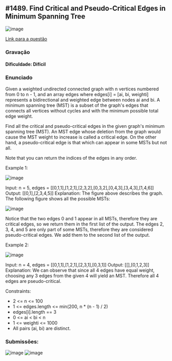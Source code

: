 ## #1489. Find Critical and Pseudo-Critical Edges in Minimum Spanning Tree

![image](https://github.com/user-attachments/assets/6d34392b-9bb3-4e4e-839b-534b7f63e586)

[Link para a questão](https://leetcodecomproblemsfind-critical-and-pseudo-critical-edges-in-minimum-spanning-tree/)

### Gravação

#### Dificuldade: Difícil

### Enunciado

Given a weighted undirected connected graph with n vertices numbered from 0 to n - 1, and an array edges where edges[i] = [ai, bi, weighti] represents a bidirectional and weighted edge between nodes ai and bi. A minimum spanning tree (MST) is a subset of the graph's edges that connects all vertices without cycles and with the minimum possible total edge weight.

Find all the critical and pseudo-critical edges in the given graph's minimum spanning tree (MST). An MST edge whose deletion from the graph would cause the MST weight to increase is called a critical edge. On the other hand, a pseudo-critical edge is that which can appear in some MSTs but not all.

Note that you can return the indices of the edges in any order.

Example 1:

![image](https://github.com/user-attachments/assets/500a8dbc-c668-4a01-b679-4e08c8c9144f)

Input: n = 5, edges = [[0,1,1],[1,2,1],[2,3,2],[0,3,2],[0,4,3],[3,4,3],[1,4,6]]
Output: [[0,1],[2,3,4,5]]
Explanation: The figure above describes the graph.
The following figure shows all the possible MSTs:

![image](https://github.com/user-attachments/assets/4e384437-bf29-46fd-999a-e078b5a28264)

Notice that the two edges 0 and 1 appear in all MSTs, therefore they are critical edges, so we return them in the first list of the output.
The edges 2, 3, 4, and 5 are only part of some MSTs, therefore they are considered pseudo-critical edges. We add them to the second list of the output.

Example 2:

![image](https://github.com/user-attachments/assets/86203dec-8e02-428e-a93c-e1bf11c14196)

Input: n = 4, edges = [[0,1,1],[1,2,1],[2,3,1],[0,3,1]]
Output: [[],[0,1,2,3]]
Explanation: We can observe that since all 4 edges have equal weight, choosing any 3 edges from the given 4 will yield an MST. Therefore all 4 edges are pseudo-critical.

Constraints:

- 2 <= n <= 100
- 1 <= edges.length <= min(200, n * (n - 1) / 2)
- edges[i].length == 3
- 0 <= ai < bi < n
- 1 <= weighti <= 1000
- All pairs (ai, bi) are distinct.


### Submissões: 
![image](https://github.com/user-attachments/assets/d3b2fcef-db43-4336-a91b-7b7367d6c853)
![image](https://github.com/user-attachments/assets/e9cc6ba1-4b53-46fb-8e99-106e4304c007)





